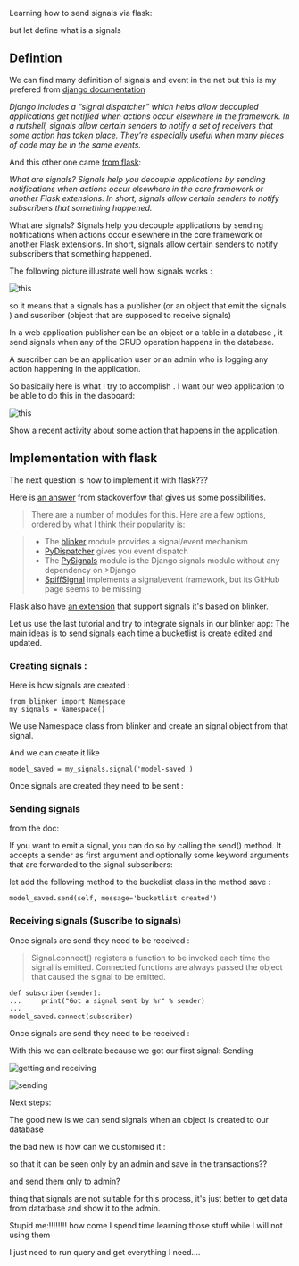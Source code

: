 Learning how to send signals via flask:

but let define what is a signals

## Defintion 

We can find many definition of signals and event in the net but this is my prefered from [django documentation](https://docs.djangoproject.com/en/dev/topics/signals/)

*Django includes a “signal dispatcher” which helps allow decoupled applications get notified when actions occur elsewhere in the framework. 
In a nutshell, signals allow certain senders to notify a set of receivers that some action has taken place. 
They’re especially useful when many pieces of code may be in  the same events.*

And this other one came [from flask](http://flask.pocoo.org/docs/1.0/signals/):

*What are signals? Signals help you decouple applications by sending notifications when actions occur elsewhere in the core framework or another Flask extensions. In short, signals allow certain senders to notify subscribers that something happened.*

What are signals? Signals help you decouple applications by sending notifications when actions occur elsewhere in the core framework or another Flask extensions. 
In short, signals allow certain senders to notify subscribers that something happened.

The following picture illustrate well how signals works :

![this](pictures/signals.png)

so it means that a signals has a publisher (or an object that emit the signals ) and suscriber (object that are supposed to receive signals)

In a web application publisher can be an object or a table in a database , it send signals when any of the CRUD operation happens in the database.

A suscriber can be an application user or an admin who is logging any action happening in the application.

So basically here is what I try to accomplish .
I want our web application to be able to do this in the dasboard:

![this](pictures/signals_2.png)

Show a recent activity about some action that happens in the application.

## Implementation with flask

The next question is how to implement it with flask???

Here is [an answer](https://stackoverflow.com/questions/12340576/are-there-generic-python-libraries-that-provide-signals-event-capability-lik) from stackoverfow that gives  us some possibilities.
>
>There are a number of modules for this. Here are a few options, ordered by what I think their popularity is:

>* The [blinker](https://github.com/jek/blinker/) module provides a signal/event mechanism
>* [PyDispatcher](http://pydispatcher.sourceforge.net/) gives you event dispatch
>* The [PySignals](https://github.com/theojulienne/PySignals) module is the Django signals module without any dependency on >Django
>* [SpiffSignal](http://pypi.python.org/pypi/SpiffSignal/0.1.0) implements a signal/event framework, but its GitHub page seems to be missing

Flask also have [an extension](http://flask.pocoo.org/docs/1.0/signals/) that support signals  it's based on blinker.

Let us use the last tutorial and try to integrate signals in our blinker app:
The main ideas is to send signals each time a bucketlist is create edited and updated.

### Creating signals :

Here is how signals are created :

```
from blinker import Namespace
my_signals = Namespace()
```
We use Namespace class from blinker and create an signal object from that signal.

And we can create it like 

```
model_saved = my_signals.signal('model-saved')
```

Once signals are created they need to be sent :

### Sending signals

from the doc:

If you want to emit a signal, you can do so by calling the send() method. 
It accepts a sender as first argument and optionally some keyword arguments that are forwarded to the signal subscribers:

let add the following method to the buckelist class in the method save :


```
model_saved.send(self, message='bucketlist created')
```
###  Receiving signals (Suscribe to signals)

Once signals are send they need to be received :

> Signal.connect() registers a function to be invoked each time the signal is emitted. 
> Connected functions are always passed the object that caused the signal to be emitted.

```
def subscriber(sender):
...     print("Got a signal sent by %r" % sender)
...
model_saved.connect(subscriber)

```

Once signals are send they need to be received :


With this we can celbrate because we got our first signal:
Sending 

![getting](pictures/signal_received.png)
and receiving

![sending](pictures/sending_request.png)

Next steps:

The good new is we can send signals when an object is created to our database 

the bad new is how can we customised it :

so that it can be seen only by an admin and save in the transactions??

and send them only to admin?

thing that signals are not suitable for this process, it's just better to get data from datatbase and show it to the admin.

Stupid me:!!!!!!!!
how come I spend time learning those stuff while I will not using them

I just need to run query and get everything I need....

